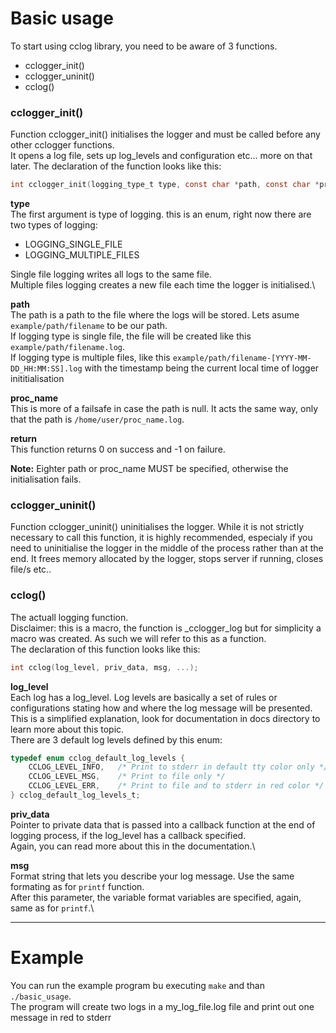 # Basic usage

To start using cclog library, you need to be aware of 3 functions.
* cclogger_init()
* cclogger_uninit()
* cclog()

### cclogger_init()
Function cclogger_init() initialises the logger and must be called before any other cclogger functions.\
It opens a log file, sets up log_levels and configuration etc... more on that later. The declaration of the function looks like this:
```c
int cclogger_init(logging_type_t type, const char *path, const char *proc_name);
```
**type**\
The first argument is type of logging. this is an enum, right now there are two types of logging:
* LOGGING_SINGLE_FILE
* LOGGING_MULTIPLE_FILES

Single file logging writes all logs to the same file.\
Multiple files logging creates a new file each time the logger is initialised.\

**path**\
The path is a path to the file where the logs will be stored. Lets asume `example/path/filename` to be our path.\
If logging type is single file, the file will be created like this `example/path/filename.log`.\
If logging type is multiple files, like this `example/path/filename-[YYYY-MM-DD_HH:MM:SS].log` with the timestamp being the current local time of logger inititialisation

**proc_name**\
This is more of a failsafe in case the path is null. It acts the same way, only that the path is `/home/user/proc_name.log`.

**return**\
This function returns 0 on success and -1 on failure.

**Note:** Eighter path or proc_name MUST be specified, otherwise the initialisation fails.



### cclogger_uninit()
Function cclogger_uninit() uninitialises the logger. While it is not strictly necessary to call this function, it is highly recommended, especialy if you need to uninitialise the logger in the middle of the process rather than at the end.
It frees memory allocated by the logger, stops server if running, closes file/s etc..

### cclog()
The actuall logging function.\
Disclaimer: this is a macro, the function is \_cclogger\_log but for simplicity a macro was created. As such we will refer to this as a function.\
The declaration of this function looks like this:
```c
int cclog(log_level, priv_data, msg, ...);
```
**log_level**\
Each log has a log_level. Log levels are basically a set of rules or configurations stating how and where the log message will be presented.\
This is a simplified explanation, look for documentation in docs directory to learn more about this topic.\
There are 3 default log levels defined by this enum:
```c
typedef enum cclog_default_log_levels {
    CCLOG_LEVEL_INFO,   /* Print to stderr in default tty color only */
    CCLOG_LEVEL_MSG,    /* Print to file only */
    CCLOG_LEVEL_ERR,    /* Print to file and to stderr in red color */
} cclog_default_log_levels_t;
```
**priv_data**\
Pointer to private data that is passed into a callback function at the end of logging process, if the log_level has a callback specified.\
Again, you can read more about this in the documentation.\

**msg**\
Format string that lets you describe your log message. Use the same formating as for `printf` function.\
After this parameter, the variable format variables are specified, again, same as for `printf`.\
***
# Example 
You can run the example program bu executing `make` and than `./basic_usage`.\
The program will create two logs in a my_log_file.log file and print out one message in red to stderr
